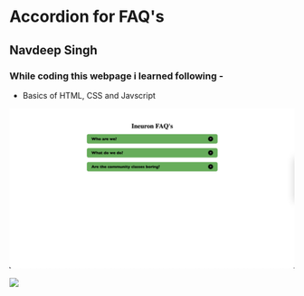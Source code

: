 # Accordion for FAQ's

## Navdeep Singh


### While coding this webpage i learned following -

- Basics of HTML, CSS and Javscript


![](./Image/Project_1.png)


![](https://img.shields.io/badge/Time%20Taken-1--2%20hours-brightgreen)

